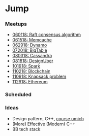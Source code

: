 # Jump

### Meetups

* [060118: Raft consensus algorithm](meetup/180601-raft)
* [061518: Memcache](meetup/180615-memcache)
* [062918: Dynamo](meetup/180629-dynamo)
* [072018: BigTable](meetup/180720-bigtable)
* [080318: Cassandra](meetup/180803-cassandra)
* [081818: DesignUber](meetup/180818-uber)
* [101918: Spark](meetup/101918-spark)
* [110218: Blockchain](meetup/110218-blockchain)
* [110918: Knapsack problem](meetup/181109-Knapsack)
* [112918: Ethereum](meetup/110218-blockchain)

### Scheduled

### Ideas

* Design pattern, C++, [course umich](http://umich.edu/~eecs381/)
* (More) Effective (Modern) C++
* BB tech stack
